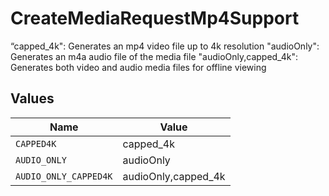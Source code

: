 # CreateMediaRequestMp4Support

“capped_4k": Generates an mp4 video file up to 4k resolution "audioOnly": Generates an m4a audio file of the media file "audioOnly,capped_4k": Generates both video and audio media files for offline viewing



## Values

| Name                  | Value                 |
| --------------------- | --------------------- |
| `CAPPED4K`            | capped_4k             |
| `AUDIO_ONLY`          | audioOnly             |
| `AUDIO_ONLY_CAPPED4K` | audioOnly,capped_4k   |